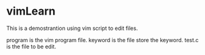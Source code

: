 vimLearn
========
This is a demostrantion using vim script to edit files.

program is the vim program file.
keyword is the file store the keyword.
test.c is the file to be edit.
